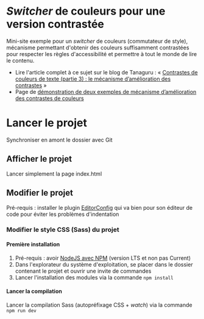 # <i>Switcher</i> de couleurs pour une version contrastée
Mini-site exemple pour un <i>switcher</i> de couleurs (commutateur de style), mécanisme permettant d'obtenir des couleurs suffisamment contrastées pour respecter les règles d'accessibilité et permettre à tout le monde de lire le contenu.

- Lire l'article complet à ce sujet sur le blog de Tanaguru : « [Contrastes de couleurs de texte (partie 3) : le mécanisme d’amélioration des contrastes](https://www.tanaguru.com/fr/contrastes-couleurs-mecanisme-amelioration/) »
- Page de [démonstration de deux exemples de mécanisme d’amélioration des contrastes de couleurs](http://demo-contrast-switcher.tanaguru.com/)

# Lancer le projet
Synchroniser en amont le dossier avec Git

## Afficher le projet
Lancer simplement la page index.html

## Modifier le projet
Pré-requis : installer le plugin [EditorConfig](https://editorconfig.org/#download) qui va bien pour son éditeur de code pour éviter les problèmes d'indentation

### Modifier le style CSS (Sass) du projet

#### Première installation
1. Pré-requis : avoir [NodeJS avec NPM](https://nodejs.org/en/download/) (version LTS et non pas Current)
1. Dans l'explorateur du système d'exploitation, se placer dans le dossier contenant le projet et ouvrir une invite de commandes
1. Lancer l'installation des modules via la commande `npm install`

#### Lancer la compilation
Lancer la compilation Sass (autopréfixage CSS + <i>watch</i>) via la commande `npm run dev`

